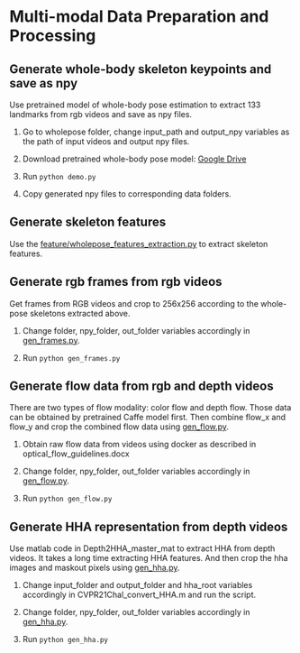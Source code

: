 # Multi-modal Data Preparation and Processing
## Generate whole-body skeleton keypoints and save as npy
Use pretrained model of whole-body pose estimation to extract 133 landmarks from rgb videos and save as npy files. 

1. Go to wholepose folder, change input_path and output_npy variables as the path of input videos and output npy files.

2. Download pretrained whole-body pose model: [Google Drive](https://drive.google.com/file/d/1f_c3uKTDQ4DR3CrwMSI8qdsTKJvKVt7p/view?usp=sharing)

3. Run `python demo.py`

4. Copy generated npy files to corresponding data folders.

## Generate skeleton features

Use the [feature/wholepose_features_extraction.py](feature/wholepose_features_extraction.py) to extract skeleton features.

## Generate rgb frames from rgb videos
Get frames from RGB videos and crop to 256x256 according to the whole-pose skeletons extracted above.

1. Change folder, npy_folder, out_folder variables accordingly in [gen_frames.py](gen_frames.py).

2. Run `python gen_frames.py`

## Generate flow data from rgb and depth videos
There are two types of flow modality: color flow and depth flow. Those data can be obtained by pretrained Caffe model first. Then combine flow_x and flow_y and crop the combined flow data using [gen_flow.py](gen_flow.py).

1. Obtain raw flow data from videos using docker as described in optical_flow_guidelines.docx

2. Change folder, npy_folder, out_folder variables accordingly in [gen_flow.py](gen_flow.py).

3. Run `python gen_flow.py`

## Generate HHA representation from depth videos

Use matlab code in Depth2HHA_master_mat to extract HHA from depth videos. It takes a long time extracting HHA features. And then crop the hha images and maskout pixels using [gen_hha.py](gen_hha.py).

1. Change input_folder and output_folder and hha_root variables accordingly in CVPR21Chal_convert_HHA.m and run the script.

2. Change  folder, npy_folder, out_folder variables accordingly in [gen_hha.py](gen_hha.py).

3. Run  `python gen_hha.py`